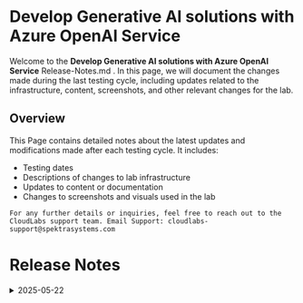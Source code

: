 # Develop Generative AI solutions with Azure OpenAI Service

Welcome to the **Develop Generative AI solutions with Azure OpenAI Service** Release-Notes.md . In this page, we will document the changes made during the last testing cycle, including updates related to the infrastructure, content, screenshots, and other relevant changes for the lab.

## Overview

This Page contains detailed notes about the latest updates and modifications made after each testing cycle. It includes:

- Testing dates
- Descriptions of changes to lab infrastructure
- Updates to content or documentation
- Changes to screenshots and visuals used in the lab

`For any further details or inquiries, feel free to reach out to the CloudLabs support team. Email Support: cloudlabs-support@spektrasystems.com`

# Release Notes

<details>
   <summary>2025-05-22</summary>

### Release Date: 2025-05-22

- **Change**: Had issue with python code in Lab-06 due to python packages issue, updated with working code.
- **Testing Date**: 2025-05-22

## Infrastructure Changes

NA

## Content Changes

- **Change**:
    1. Updated lab guide with proper instructions.
    2. Had issue with python code in Lab-06 due to python packages issue, updated with working code.

## Screenshot Updates

- **Change**: 

    1. Screenshots have been updated as per new UI changes and updated instructions.
    2. New Openai and AI foundry UI updates are accommodated in lab guide.

## Testing Notes

- **Testing Date**: 2025-05-22
- **Tested Features**: Inline validations, latest UI changes, functionality of the lab.
- **Issues Found**: Had issue with python code in Lab-06 due to python packages issue
- **Resolved Issues**: Updated with working code.

---
</details>